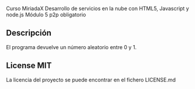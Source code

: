 ﻿Curso MiriadaX
Desarrollo de servicios en la nube con HTML5, Javascript y node.js
Módulo 5 p2p obligatorio

## Descripción
El programa devuelve un número aleatorio entre 0 y 1.

## License MIT
La licencia del proyecto se puede encontrar en el fichero LICENSE.md